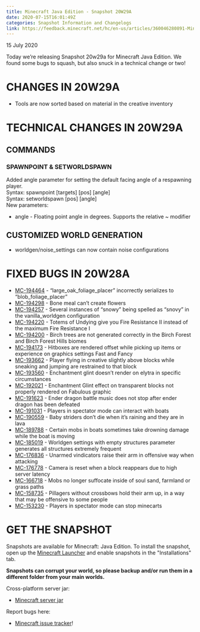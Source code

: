 ```yaml
---
title: Minecraft Java Edition - Snapshot 20W29A
date: 2020-07-15T16:01:49Z
categories: Snapshot Information and Changelogs
link: https://feedback.minecraft.net/hc/en-us/articles/360046280891-Minecraft-Java-Edition-Snapshot-20W29A
---
```


15 July 2020

Today we’re releasing Snapshot 20w29a for Minecraft Java Edition. We found some bugs to squash, but also snuck in a technical change or two!

# CHANGES IN 20W29A

- Tools are now sorted based on material in the creative inventory

# TECHNICAL CHANGES IN 20W29A

## COMMANDS

### SPAWNPOINT & SETWORLDSPAWN

Added angle parameter for setting the default facing angle of a respawning player.  
Syntax: spawnpoint \[targets\] \[pos\] \[angle\]  
Syntax: setworldspawn \[pos\] \[angle\]  
New parameters:

- angle - Floating point angle in degrees. Supports the relative ~ modifier

## CUSTOMIZED WORLD GENERATION

- worldgen/noise_settings can now contain noise configurations

# FIXED BUGS IN 20W28A

- [MC-194464](https://bugs.mojang.com/browse/MC-194464) - “large_oak_foliage_placer” incorrectly serializes to “blob_foliage_placer”
- [MC-194298](https://bugs.mojang.com/browse/MC-194298) - Bone meal can’t create flowers
- [MC-194257](https://bugs.mojang.com/browse/MC-194257) - Several instances of “snowy” being spelled as “snovy” in the vanilla_worldgen configuration
- [MC-194220](https://bugs.mojang.com/browse/MC-194220) - Totems of Undying give you Fire Resistance II instead of the maximum Fire Resistance I
- [MC-194200](https://bugs.mojang.com/browse/MC-194200) - Birch trees are not generated correctly in the Birch Forest and Birch Forest Hills biomes
- [MC-194173](https://bugs.mojang.com/browse/MC-194173) - Hitboxes are rendered offset while picking up items or experience on graphics settings Fast and Fancy
- [MC-193662](https://bugs.mojang.com/browse/MC-193662) - Player flying in creative slightly above blocks while sneaking and jumping are restrained to that block
- [MC-193560](https://bugs.mojang.com/browse/MC-193560) - Enchantment glint doesn’t render on elytra in specific circumstances
- [MC-192021](https://bugs.mojang.com/browse/MC-192021) - Enchantment Glint effect on transparent blocks not properly rendered on Fabulous graphic
- [MC-191623](https://bugs.mojang.com/browse/MC-191623) - Ender dragon battle music does not stop after ender dragon has been defeated
- [MC-191031](https://bugs.mojang.com/browse/MC-191031) - Players in spectator mode can interact with boats
- [MC-190559](https://bugs.mojang.com/browse/MC-190559) - Baby striders don’t die when it’s raining and they are in lava
- [MC-189788](https://bugs.mojang.com/browse/MC-189788) - Certain mobs in boats sometimes take drowning damage while the boat is moving
- [MC-185019](https://bugs.mojang.com/browse/MC-185019) - Worldgen settings with empty structures parameter generates all structures extremely frequent
- [MC-176836](https://bugs.mojang.com/browse/MC-176836) - Unarmed vindicators raise their arm in offensive way when attacking
- [MC-176778](https://bugs.mojang.com/browse/MC-176778) - Camera is reset when a block reappears due to high server latency
- [MC-166718](https://bugs.mojang.com/browse/MC-166718) - Mobs no longer suffocate inside of soul sand, farmland or grass paths
- [MC-158735](https://bugs.mojang.com/browse/MC-158735) - Pillagers without crossbows hold their arm up, in a way that may be offensive to some people
- [MC-153230](https://bugs.mojang.com/browse/MC-153230) - Players in spectator mode can stop minecarts

# GET THE SNAPSHOT

Snapshots are available for Minecraft: Java Edition. To install the snapshot, open up the [Minecraft Launcher](https://www.minecraft.net/download.html) and enable snapshots in the "Installations" tab.

**Snapshots can corrupt your world, so please backup and/or run them in a different folder from your main worlds.**

Cross-platform server jar:

- [Minecraft server jar](https://launcher.mojang.com/v1/objects/ea9a65a38e000fe76b51fa36e923c09d5d8fa473/server.jar)

Report bugs here:

- [Minecraft issue tracker](https://bugs.mojang.com/browse/MC)!
